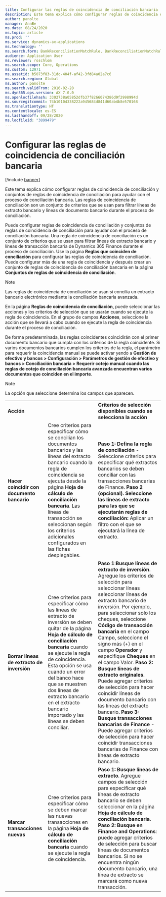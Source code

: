 ```yaml
---
title: Configurar las reglas de coincidencia de conciliación bancaria
description: Este tema explica cómo configurar reglas de coincidencia de conciliación y conjuntos de reglas de coincidencia de conciliación para ayudar con el proceso de conciliación bancaria. Las reglas de coincidencia de conciliación son un conjunto de criterios que se usan para filtrar líneas de extracto bancario y líneas de documento bancario durante el proceso de conciliación.
author: panolte
manager: AnnBe
ms.date: 08/24/2020
ms.topic: article
ms.prod: ''
ms.service: dynamics-ax-applications
ms.technology: ''
ms.search.form: BankReconciliationMatchRule, BankReconciliationMatchRuleSet
audience: Application User
ms.reviewer: roschlom
ms.search.scope: Core, Operations
ms.custom: 12971
ms.assetid: b5073f83-31dc-404f-af42-3fd84a02a7c6
ms.search.region: Global
ms.author: panolte
ms.search.validFrom: 2016-02-28
ms.dyn365.ops.version: AX 7.0.0
ms.openlocfilehash: 3302738a05852dfb37f8266074386d9f2998994d
ms.sourcegitcommit: 74b10104338222a945684d841d60ab4b8e570168
ms.translationtype: HT
ms.contentlocale: es-ES
ms.lasthandoff: 09/28/2020
ms.locfileid: "3899479"
---
```

# <a name="set-up-bank-reconciliation-matching-rules"></a>Configurar las reglas de coincidencia de conciliación bancaria

[!include [banner](../includes/banner.md)]

Este tema explica cómo configurar reglas de coincidencia de conciliación y conjuntos de reglas de coincidencia de conciliación para ayudar con el proceso de conciliación bancaria. Las reglas de coincidencia de conciliación son un conjunto de criterios que se usan para filtrar líneas de extracto bancario y líneas de documento bancario durante el proceso de conciliación.

Puede configurar reglas de coincidencia de conciliación y conjuntos de reglas de coincidencia de conciliación para ayudar con el proceso de conciliación bancaria. Una regla de coincidencia de conciliación es un conjunto de criterios que se usan para filtrar líneas de extracto bancario y líneas de transacción bancaria de Dynamics 365 Finance durante el proceso de conciliación. Use la página **Reglas que coinciden de conciliación** para configurar las reglas de coincidencia de conciliación. Puede configurar más de una regla de coincidencia y después crear un conjunto de reglas de coincidencia de conciliación bancaria en la página **Conjuntos de reglas de coincidencia de conciliación**. 

> [!NOTE] 
> Las reglas de coincidencia de conciliación se usan si concilia un extracto bancario electrónico mediante la conciliación bancaria avanzada. 

En la página **Reglas de coincidencia de conciliación**, puede seleccionar las acciones y los criterios de selección que se usarán cuando se ejecute la regla de coincidencia. En el grupo de campos **Acciones**, seleccione la acción que se llevará a cabo cuando se ejecute la regla de coincidencia durante el proceso de conciliación.  

De forma predeterminada, las reglas coincidentes coincidirán con el primer documento bancario que cumpla con los criterios de la regla coincidente. Si varios documentos bancarios cumplen los criterios de la regla, el parámetro para requerir la coincidencia manual se puede activar yendo a **Gestión de efectivo y bancos > Configuración > Parámetros de gestión de efectivo y bancos > Conciliación bancaria > Requerir cotejo manual cuando las reglas de cotejo de conciliación bancaria avanzada encuentran varios documentos que coinciden en el importe**.

> [!NOTE] 
> La opción que seleccione determina los campos que aparecen.

|                                    |                                                                                                                                                                                                                                                                                                               |                                                                                                                                                                                                                                                                                                                                                                                                                                                                                                                                                                                                                                  |
|------------------------------------|---------------------------------------------------------------------------------------------------------------------------------------------------------------------------------------------------------------------------------------------------------------------------------------------------------------|----------------------------------------------------------------------------------------------------------------------------------------------------------------------------------------------------------------------------------------------------------------------------------------------------------------------------------------------------------------------------------------------------------------------------------------------------------------------------------------------------------------------------------------------------------------------------------------------------------------------------------|
| **Acción**                         |                                                                                                                                                                                                                                                                                                               | **Criterios de selección disponibles cuando se selecciona la acción**                                                                                                                                                                                                                                                                                                                                                                                                                                                                                                                                                                         |
| **Hacer coincidir con documento bancario**       | Cree criterios para especificar cómo se concilian los documentos bancarios y las líneas del extracto bancario cuando la regla de coincidencia se ejecuta desde la página **Hoja de cálculo de conciliación bancaria**. Las líneas de transacción se seleccionan según los criterios adicionales configurados en las fichas desplegables.                                | **Paso 1: Defina la regla de conciliación** - Seleccione criterios para especificar qué extractos bancarios se deben conciliar con las transacciones bancarias de Finance. **Paso 2 (opcional). Seleccione las líneas de extracto para las que se ejecutarán reglas de conciliación:** Aplicar un filtro con el que se ejecutará la línea de extracto.                                                                                                                                                                                                                                                                                                               |
| **Borrar líneas de extracto de inversión** | Cree criterios para especificar cómo las líneas de extracto de inversión se deben quitar de la página **Hoja de cálculo de conciliación bancaria** cuando se ejecute la regla de coincidencia. Esta opción se usa cuando un error del banco hace que se muestren dos líneas de extracto bancario en el extracto bancario importado y las líneas se deben conciliar. | **Paso 1**:**Busque líneas de extracto de inversión.** Agregue los criterios de selección para seleccionar líneas seleccionar líneas de extracto bancario de inversión. Por ejemplo, para seleccionar solo los cheques, seleccione **Código de transacción bancaria** en el campo Campo, seleccione el signo más (+) en el campo **Operador** y especifique **Cheques** en el campo Valor. **Paso 2: Busque líneas de extracto originales**. Puede agregar criterios de selección para hacer coincidir líneas de documento bancario con las líneas del extracto bancario. **Paso 3: Busque transacciones bancarias de Finance** - Puede agregar criterios de selección para hacer coincidir transacciones bancarias de Finance con líneas de extracto bancario. |
| **Marcar transacciones nuevas**          | Cree criterios para especificar cómo se deben marcar las nuevas transacciones en la página **Hoja de cálculo de conciliación bancaria** cuando se ejecute la regla de coincidencia.                                                                                                                                                                 | **Paso 1: Busque líneas de extracto.** Agregue campos de selección para especificar qué líneas de extracto bancario se deben seleccionar en la página **Hoja de cálculo de conciliación bancaria**. **Paso 2: Busque en Finance and Operations**: puede agregar criterios de selección para buscar líneas de documentos bancarios. Si no se encuentra ningún documento bancario, una línea de extracto se marcará como nueva transacción.                                                                                                                                                                                                                                             |
